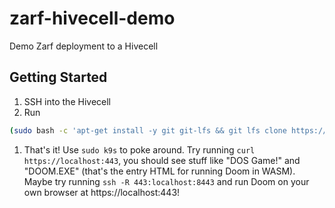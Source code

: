 # zarf-hivecell-demo

Demo Zarf deployment to a Hivecell

## Getting Started

1. SSH into the Hivecell
1. Run
```bash
(sudo bash -c 'apt-get install -y git git-lfs && git lfs clone https://github.com/defenseunicorns/zarf-hivecell-demo.git && cd zarf-hivecell-demo && chmod +x ./deploy.sh && ./deploy.sh')
```
1. That's it! Use `sudo k9s` to poke around. Try running `curl https://localhost:443`, you should see stuff like "DOS Game!" and "DOOM.EXE" (that's the entry HTML for running Doom in WASM). Maybe try running `ssh -R 443:localhost:8443` and run Doom on your own browser at https://localhost:443!
